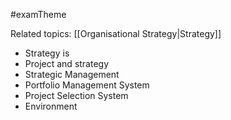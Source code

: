 #examTheme

Related topics:
[[Organisational Strategy|Strategy]]


- Strategy is
- Project and strategy
- Strategic Management
- Portfolio Management System
- Project Selection System
- Environment